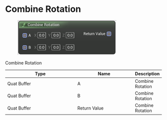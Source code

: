 # Combine Rotation

<div align="left" data-full-width="false">

<figure><img src="Combine_Rotation.png" alt=""><figcaption></figcaption></figure>

</div>

Combine Rotation

<table>
<thead><tr><th width="250">Type</th><th width="200">Name</th><th>Description</th></tr></thead>
<tbody>
<tr><td>Quat Buffer</td><td>A</td><td>Combine Rotation</td></tr>
<tr><td>Quat Buffer</td><td>B</td><td>Combine Rotation</td></tr>
<tr><td>Quat Buffer</td><td>Return Value</td><td>Combine Rotation</td></tr>
</tbody>
</table>